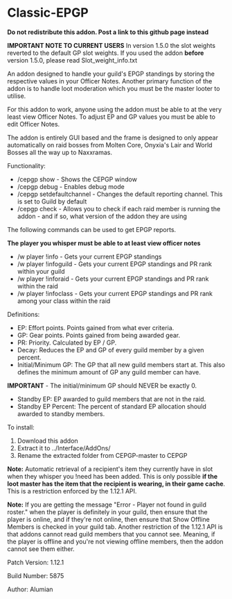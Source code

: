 # Classic-EPGP
**Do not redistribute this addon. Post a link to this github page instead**

__**IMPORTANT NOTE TO CURRENT USERS**__
In version 1.5.0 the slot weights reverted to the default GP slot weights. If you used the addon __before__ version 1.5.0, please read Slot_weight_info.txt

An addon designed to handle your guild's EPGP standings by storing the respective values in your Officer Notes. Another primary function of the addon is to handle loot moderation which you must be the master looter to utilise.

For this addon to work, anyone using the addon must be able to at the very least view Officer Notes. To adjust EP and GP values you must be able to edit Officer Notes.

The addon is entirely GUI based and the frame is designed to only appear automatically on raid bosses from Molten Core, Onyxia's Lair and World Bosses all the way up to Naxxramas.

Functionality:
* /cepgp show - Shows the CEPGP window
* /cepgp debug - Enables debug mode
* /cepgp setdefaultchannel - Changes the default reporting channel. This is set to Guild by default
* /cepgp check - Allows you to check if each raid member is running the addon - and if so, what version of the addon they are using

The following commands can be used to get EPGP reports.

**The player you whisper must be able to at least view officer notes**
* /w player !info - Gets your current EPGP standings
* /w player !infoguild - Gets your current EPGP standings and PR rank within your guild
* /w player !inforaid - Gets your current EPGP standings and PR rank within the raid
* /w player !infoclass - Gets your current EPGP standings and PR rank among your class within the raid

Definitions:
* EP: Effort points. Points gained from what ever criteria.
* GP: Gear points. Points gained from being awarded gear.
* PR: Priority. Calculated by EP / GP.
* Decay: Reduces the EP and GP of every guild member by a given percent.
* Initial/Minimum GP: The GP that all new guild members start at. This also defines the minimum amount of GP any guild member can have.

__**IMPORTANT**__ - The initial/minimum GP should NEVER be exactly 0.

* Standby EP: EP awarded to guild members that are not in the raid.
* Standby EP Percent: The percent of standard EP allocation should awarded to standby members.

To install:
  1. Download this addon 
  2. Extract it to ../Interface/AddOns/ 
  3. Rename the extracted folder from CEPGP-master to CEPGP

**Note:**
Automatic retrieval of a recipient's item they currently have in slot when they whisper you !need has been added. This is only possible **if the loot master has the item that the recipient is wearing, in their game cache**. This is a restriction enforced by the 1.12.1 API.

**Note:**
If you are getting the message "Error - Player not found in guild roster." when the player is definitely in your guild, then ensure that the player is online, and if they're not online, then ensure that Show Offline Members is checked in your guild tab.
Another restriction of the 1.12.1 API is that addons cannot read guild members that you cannot see. Meaning, if the player is offline and you're not viewing offline members, then the addon cannot see them either.

Patch Version: 1.12.1

Build Number: 5875

Author: Alumian
